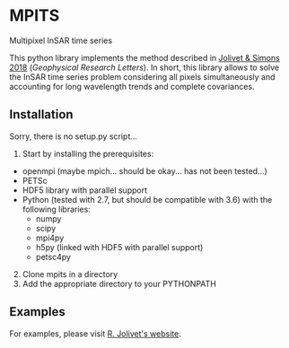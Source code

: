 # MPITS
Multipixel InSAR time series

This python library implements the method described in [Jolivet & Simons 2018](http://onlinelibrary.wiley.com/doi/10.1002/2017GL076533/full) (*Geophysical Research Letters*). In short, this library allows to solve the InSAR time series problem considering all pixels simultaneously and accounting for long wavelength trends and complete covariances. 

## Installation

Sorry, there is no setup.py script...

1. Start by installing the prerequisites: 
  - openmpi (maybe mpich... should be okay... has not been tested...)
  - PETSc
  - HDF5 library with parallel support
  - Python (tested with 2.7, but should be compatible with 3.6) with the following libraries:
    - numpy
    - scipy
    - mpi4py
    - h5py (linked with HDF5 with parallel support)
    - petsc4py 
  
2. Clone mpits in a directory
3. Add the appropriate directory to your PYTHONPATH 

## Examples

For examples, please visit [R. Jolivet's website](http://www.geologie.ens.fr/~jolivet).

